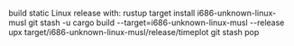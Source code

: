 build static Linux release with:
	rustup target install i686-unknown-linux-musl
	git stash -u
	cargo build --target=i686-unknown-linux-musl --release
	upx target/i686-unknown-linux-musl/release/timeplot
	git stash pop
